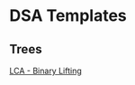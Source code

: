 # DSA Templates

## Trees
[LCA - Binary Lifting](https://github.com/M-Manas-s/DSA_Templates/blob/master/Trees/LCA-Binary_Lifting.cpp)